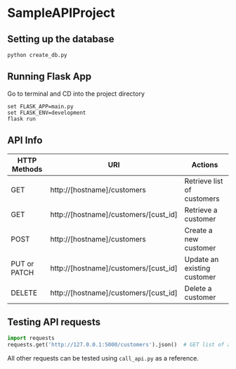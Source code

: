 # SampleAPIProject

## Setting up the database

```
python create_db.py
```

## Running Flask App 

Go to terminal and CD into the project directory
```
set FLASK_APP=main.py
set FLASK_ENV=development
flask run
```

## API Info

|HTTP Methods| URI | Actions |
|------------|-----|---------|
|GET|http://[hostname]/customers|Retrieve list of customers|
|GET|http://[hostname]/customers/[cust_id]|Retrieve a customer|
|POST|http://[hostname]/customers|Create a new customer|
|PUT or PATCH|http://[hostname]/customers/[cust_id]|Update an existing customer|
|DELETE|http://[hostname]/customers/[cust_id]|Delete a customer|

## Testing API requests

```python
import requests 
requests.get('http://127.0.0.1:5000/customers').json()  # GET list of all customers
```

All other requests can be tested using `call_api.py` as a reference.
